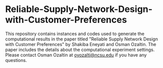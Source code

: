 # Reliable-Supply-Network-Design-with-Customer-Preferences
This repository contains instances and codes used to generate the computational results in the paper titled "Reliable Supply Network Design with Customer Preferences" by Shakiba Eneyati and Osman Ozaltin.
The paper includes the details about the computational experiment settings.
Please contact Osman Ozaltin at oyozalti@ncsu.edu if you have any questions.
